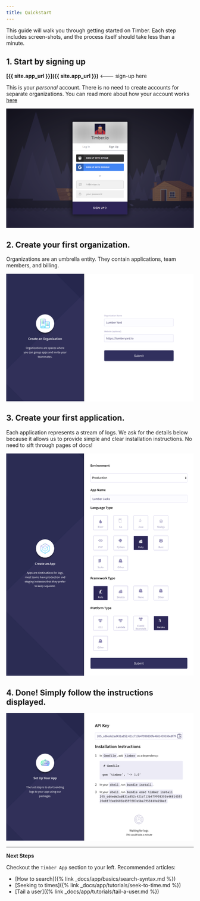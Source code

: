 ```yaml
---
title: Quickstart
---
```


This guide will walk you through getting started on Timber. Each step includes screen-shots, and
the process itself should take less than a minute.

## 1. Start by signing up

   **[{{ site.app_url }}]({{ site.app_url }})**  <--- sign-up here

   This is your _personal_ account. There is no need to create accounts for
   separate organizations. You can read more about how your account works [here]()

   ![Sign-up](/assets/img/docs/quick-start/sign-up.png)


## 2. Create your first organization.

   Organizations are an umbrella entity. They contain applications, team members, and billing.

   ![Create organization](/assets/img/docs/quick-start/create-org.png)


## 3. Create your first application.

   Each application represents a stream of logs. We ask for the details below because it allows
   us to provide simple and clear installation instructions. No need to sift through pages of docs!

   ![Create application](/assets/img/docs/quick-start/create-app.png)


## 4. Done! Simply follow the instructions displayed.

   ![Install instructions](/assets/img/docs/quick-start/install.png)


---

**Next Steps**

   Checkout the `Timber App` section to your left. Recommended articles:

   * [How to search]({% link _docs/app/basics/search-syntax.md %})
   * [Seeking to times]({% link _docs/app/tutorials/seek-to-time.md %})
   * [Tail a user]({% link _docs/app/tutorials/tail-a-user.md %})